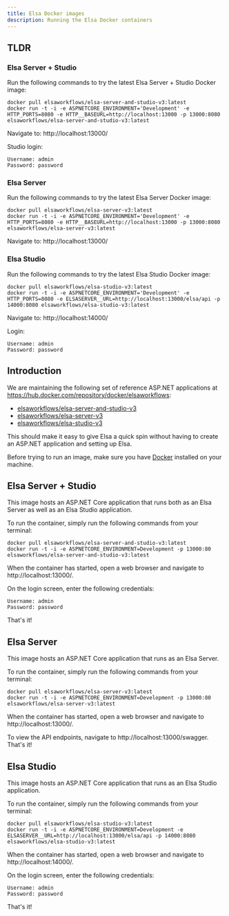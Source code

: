 ```yaml
---
title: Elsa Docker images
description: Running the Elsa Docker containers
---
```


## TLDR

### Elsa Server + Studio

Run the following commands to try the latest Elsa Server + Studio Docker image:

```shell
docker pull elsaworkflows/elsa-server-and-studio-v3:latest
docker run -t -i -e ASPNETCORE_ENVIRONMENT='Development' -e HTTP_PORTS=8080 -e HTTP__BASEURL=http://localhost:13000 -p 13000:8080 elsaworkflows/elsa-server-and-studio-v3:latest
```

Navigate to: http://localhost:13000/

Studio login:
```
Username: admin
Password: password
```

### Elsa Server

Run the following commands to try the latest Elsa Server Docker image:

```shell
docker pull elsaworkflows/elsa-server-v3:latest
docker run -t -i -e ASPNETCORE_ENVIRONMENT='Development' -e HTTP_PORTS=8080 -e HTTP__BASEURL=http://localhost:13000 -p 13000:8080 elsaworkflows/elsa-server-v3:latest
```

Navigate to: http://localhost:13000/

### Elsa Studio

Run the following commands to try the latest Elsa Studio Docker image:

```shell
docker pull elsaworkflows/elsa-studio-v3:latest
docker run -t -i -e ASPNETCORE_ENVIRONMENT='Development' -e HTTP_PORTS=8080 -e ELSASERVER__URL=http://localhost:13000/elsa/api -p 14000:8080 elsaworkflows/elsa-studio-v3:latest
```

Navigate to: http://localhost:14000/

Login:
```
Username: admin
Password: password
```

## Introduction

We are maintaining the following set of reference ASP.NET applications at https://hub.docker.com/repository/docker/elsaworkflows:

- [elsaworkflows/elsa-server-and-studio-v3](https://hub.docker.com/repository/docker/elsaworkflows/elsa-server-and-studio-v3)
- [elsaworkflows/elsa-server-v3](https://hub.docker.com/repository/docker/elsaworkflows/elsa-server-v3)
- [elsaworkflows/elsa-studio-v3](https://hub.docker.com/repository/docker/elsaworkflows/elsa-studio-v3)

This should make it easy to give Elsa a quick spin without having to create an ASP.NET application and setting up Elsa.

Before trying to run an image, make sure you have [Docker](https://docs.docker.com/get-docker/) installed on your machine.

## Elsa Server + Studio

This image hosts an ASP.NET Core application that runs both as an Elsa Server as well as an Elsa Studio application.

To run the container, simply run the following commands from your terminal:

```shell
docker pull elsaworkflows/elsa-server-and-studio-v3:latest
docker run -t -i -e ASPNETCORE_ENVIRONMENT=Development -p 13000:80 elsaworkflows/elsa-server-and-studio-v3:latest
```

When the container has started, open a web browser and navigate to http://localhost:13000/.

On the login screen, enter the following credentials:

```
Username: admin
Password: password
```

That's it!

## Elsa Server

This image hosts an ASP.NET Core application that runs as an Elsa Server.

To run the container, simply run the following commands from your terminal:

```shell
docker pull elsaworkflows/elsa-server-v3:latest
docker run -t -i -e ASPNETCORE_ENVIRONMENT=Development -p 13000:80 elsaworkflows/elsa-server-v3:latest
```

When the container has started, open a web browser and navigate to http://localhost:13000/.

To view the API endpoints, navigate to http://localhost:13000/swagger.
That's it!

## Elsa Studio

This image hosts an ASP.NET Core application that runs as an Elsa Studio application.

To run the container, simply run the following commands from your terminal:

```shell
docker pull elsaworkflows/elsa-studio-v3:latest
docker run -t -i -e ASPNETCORE_ENVIRONMENT=Development -e ELSASERVER__URL=http://localhost:13000/elsa/api -p 14000:8080 elsaworkflows/elsa-studio-v3:latest
```

When the container has started, open a web browser and navigate to http://localhost:14000/.

On the login screen, enter the following credentials:

```
Username: admin
Password: password
```

That's it!
